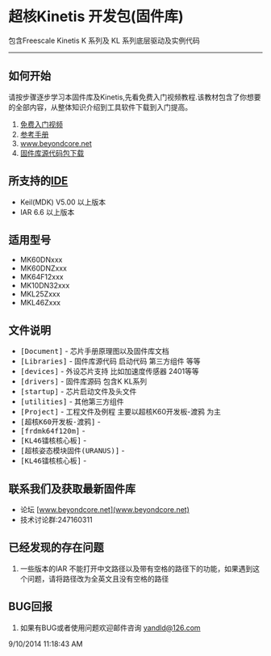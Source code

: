 # 超核Kinetis 开发包(固件库)

包含Freescale Kinetis K 系列及 KL 系列底层驱动及实例代码

----------

## 如何开始

请按步骤逐步学习本固件库及Kinetis,先看免费入门视频教程.该教材包含了你想要的全部内容，从整体知识介绍到工具软件下载到入门提高。

1. [免费入门视频](http://www.moore8.com/courses/87)
2. [参考手册](http://git.oschina.net/yandld/CH-K-Lib/wikis/home)  
3. www.beyondcore.net
4. [固件库源代码包下载](http://git.oschina.net/yandld/CH-K-Lib/repository/archive?ref=master)

## 所支持的[IDE](http://pan.baidu.com/s/1kTgJLaf)
* Keil(MDK) V5.00 以上版本 
* IAR 6.6 以上版本

## 适用型号
* MK60DNxxx
* MK60DNZxxx
* MK64F12xxx
* MK10DN32xxx
* MKL25Zxxx
* MKL46Zxxx

## 文件说明
- <tt>[Document]</tt> - 芯片手册原理图以及固件库文档
- <tt>[Libraries]</tt> - 固件库源代码 启动代码 第三方组件 等等
 - <tt>[devices]</tt> - 外设芯片支持 比如加速度传感器 2401等等
 - <tt>[drivers]</tt> - 固件库源码 包含K KL系列
 - <tt>[startup]</tt> - 芯片启动文件及头文件
 - <tt>[utilities]</tt> - 其他第三方组件
- <tt>[Project]</tt> - 工程文件及例程 主要以超核K60开发板-渡鸦 为主
 - <tt>[超核K60开发板-渡鸦]</tt> -  
 - <tt>[frdmk64f120m]</tt> -  
 - <tt>[KL46镭核核心板]</tt> -  
 - <tt>[超核姿态模块固件(URANUS)]</tt> -  
 - <tt>[KL46镭核核心板]</tt> -  



## 联系我们及获取最新固件库
 - 论坛 [www.beyondcore.net](www.beyondcore.net)
 - 技术讨论群:247160311

## 已经发现的存在问题
1. 一些版本的IAR 不能打开中文路径以及带有空格的路径下的功能，如果遇到这个问题，请将路径改为全英文且没有空格的路径

## BUG回报
1. 如果有BUG或者使用问题欢迎邮件咨询 yandld@126.com

9/10/2014 11:18:43 AM 